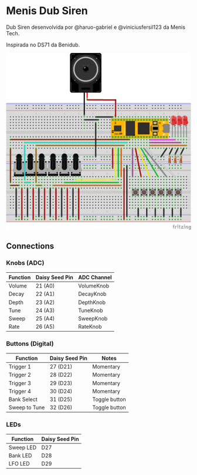 # Menis Dub Siren

Dub Siren desenvolvida por @haruo-gabriel e @viniciusfersil123 da Menis Tech.

Inspirada no DS71 da Benidub.

![Project Schematic](assets/protoboard.png)

## Connections

### Knobs (ADC)
| Function | Daisy Seed Pin | ADC Channel |
|----------|----------------|-------------|
| Volume   | 21 (A0)        | VolumeKnob  |
| Decay    | 22 (A1)        | DecayKnob   |
| Depth    | 23 (A2)        | DepthKnob   |
| Tune     | 24 (A3)        | TuneKnob    |
| Sweep    | 25 (A4)        | SweepKnob   |
| Rate     | 26 (A5)        | RateKnob    |

### Buttons (Digital)
| Function      | Daisy Seed Pin | Notes         |
|---------------|----------------|---------------|
| Trigger 1     | 27 (D21)       | Momentary     |
| Trigger 2     | 28 (D22)       | Momentary     |
| Trigger 3     | 29 (D23)       | Momentary     |
| Trigger 4     | 30 (D24)       | Momentary     |
| Bank Select   | 31 (D25)       | Toggle button |
| Sweep to Tune | 32 (D26)       | Toggle button |

### LEDs
| Function   | Daisy Seed Pin |
|------------|----------------|
| Sweep LED  | D27            |
| Bank LED   | D28            |
| LFO LED    | D29            |